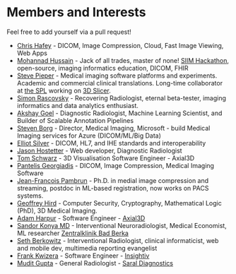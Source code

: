 # Members and Interests

Feel free to add yourself via a pull request!

* [Chris Hafey](https://www.linkedin.com/in/chafey/) - DICOM, Image Compression, Cloud, Fast Image Viewing, Web Apps
* [Mohannad Hussain](https://www.linkedin.com/in/mohannadhussain/) - Jack of all trades, master of none! [SIIM Hackathon](https://siim.org/hackathon), open-source, imaging informatics education, DICOM, FHIR
* [Steve Pieper](https://www.linkedin.com/in/steve-pieper-885bba5/) - Medical imaging software platforms and experiments.  Academic and commercial clinical translations.  Long-time collaborator at [the SPL](https://spl.harvard.edu/people/steve-pieper) working on [3D Slicer](https://slicer.org).
* [Simon Rascovsky](https://www.linkedin.com/in/simonmd/) - Recovering Radiologist, eternal beta-tester, imaging informatics and data analytics enthusiast.
* [Akshay Goel](https://www.linkedin.com/in/akshay-goel-md/) - Diagnostic Radiologist, Machine Learning Scientist, and Builder of Scalable Annotation Pipelines
* [Steven Borg](https://www.linkedin.com/in/steven-borg/) - Director, Medical Imaging, Microsoft - build Medical Imaging services for Azure (DICOM/ML/Big Data)
* [Elliot Silver](https://www.linkedin.com/in/elliotlsilver) - DICOM, HL7, and IHE standards and interoperability
* [Jason Hostetter](https://www.linkedin.com/in/jasonhostetter/) - Web developer, Diagnostic Radiologist
* [Tom Schwarz](https://www.linkedin.com/in/tom-schwarz/) - 3D Visualisation Software Engineer - Axial3D
* [Pantelis Georgiadis](https://www.linkedin.com/in/pantelisgeorgiadis/) - DICOM, Image Compression, Medical Imaging Software
* [Jean-Francois Pambrun](https://www.linkedin.com/in/jpambrun/) - Ph.D. in medial image compression and streaming, postdoc in ML-based registration, now works on PACS systems.
* [Geoffrey Hird](https://www.linkedin.com/in/geoffreyhird/) - Computer Security, Cryptography, Mathematical Logic (PhD), 3D Medical Imaging.
* [Adam Harpur](https://www.linkedin.com/in/adam-harpur/) - Software Engineer - [Axial3D](https://axial3d.com/)
* [Sandor Konya MD](https://www.linkedin.com/in/dr-k%C3%B3nya-s%C3%A1ndor/) - Interventional Neuroradiologist, Medical Economist, ML researcher [Zentralklinik Bad Berka](http://zentralklinik.de)
* [Seth Berkowitz](https://www.linkedin.com/in/seth-berkowitz-md/) - Interventional Radiologist, clinical informaticist, web and mobile dev, multimedia reporting evangelist
* [Frank Kwizera](https://www.linkedin.com/in/frank-kwizera/) - Software Engineer - [Insightiv](https://insightiv.ai/)
* [Mudit Gupta](https://www.linkedin.com/in/therealmudit/) - General Radiologist - [Saral Diagnostics](https://saraldiagnostics.com/)
